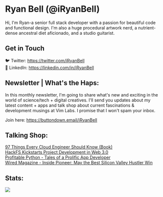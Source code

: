 # Ryan Bell (@iRyanBell)
Hi, I'm Ryan-a senior full stack developer with a passion for beautiful code and functional design. I'm also a huge procedural artwork nerd, a nutrient-dense ancestral diet aficionado, and a studio guitarist.

## Get in Touch
🐦 Twitter: https://twitter.com/iRyanBell<br>
🔗 LinkedIn: https://linkedin.com/in/iRyanBell<br>

## Newsletter | What's the Haps:
In this monthly newsletter, I'm going to share what's new and exciting in the world of science/tech + digital creatives. I'll send you updates about my latest content + apps and talk shop about current fascinations & development musings at Vim Labs. I promise that I won't spam your inbox.

Join here: https://buttondown.email/iRyanBell

## Talking Shop:
[97 Things Every Cloud Engineer Should Know (Book)](https://learning.oreilly.com/library/view/97-things-every/9781492076728/ch64.html#your_greatest_products_are_not_the_appl)    
[HackFS Kickstarts Project Development in Web 3.0](https://www.youtube.com/watch?v=H_3Z1XRELsY)    
[Profitable Python - Tales of a Prolific App Developer](https://anchor.fm/profitablepythonfm/episodes/Tales-of-a-Prolific-App-Developer--Ryan-Bell-efui64)    
[Wired Magazine - Inside Pioneer: May the Best Silicon Valley Hustler Win](https://www.wired.com/story/inside-pioneer-best-silicon-valley-hustler-win/)

## Stats:
![](https://github-readme-stats.vercel.app/api?username=iryanbell&show_icons=true&count_private=true&include_all_commits=true&line_height=32)
